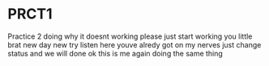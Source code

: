 # PRCT1
Practice 2 doing
why it doesnt working
please just start working you little brat
new day new try
listen here youve alredy got on my nerves just change status and we will done
ok this is me again
doing the same thing
